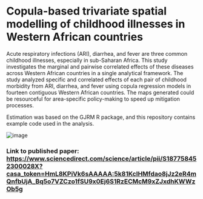 # Copula-based trivariate spatial modelling of childhood illnesses in Western African countries
Acute respiratory infections (ARI), diarrhea, and fever are three common childhood illnesses, especially in sub-Saharan Africa. This study investigates the marginal and pairwise correlated effects of these diseases across Western African countries in a single analytical framework. The study analyzed specific and correlated effects of each pair of childhood morbidity from ARI, diarrhea, and fever using copula regression models in fourteen contiguous Western African countries. The maps generated could be resourceful for area-specific policy-making to speed up mitigation processes. 

Estimation was based on the GJRM R package, and this repository contains example code used in the analysis. 

![image](https://github.com/eosafu/CopulaBasedTrivariateModel/assets/70357973/2388520c-2556-4151-91c3-adecc30e6b0f)

### Link to published paper: https://www.sciencedirect.com/science/article/pii/S187758452300028X?casa_token=HmL8KPiVk6sAAAAA:5k81KclHMfdao8jJz2eR4mQnfbUjA_Bq5o7VZCzo1fSU9x0Ej6S1RzECMcM9xZJxdhKWWzOb5g
